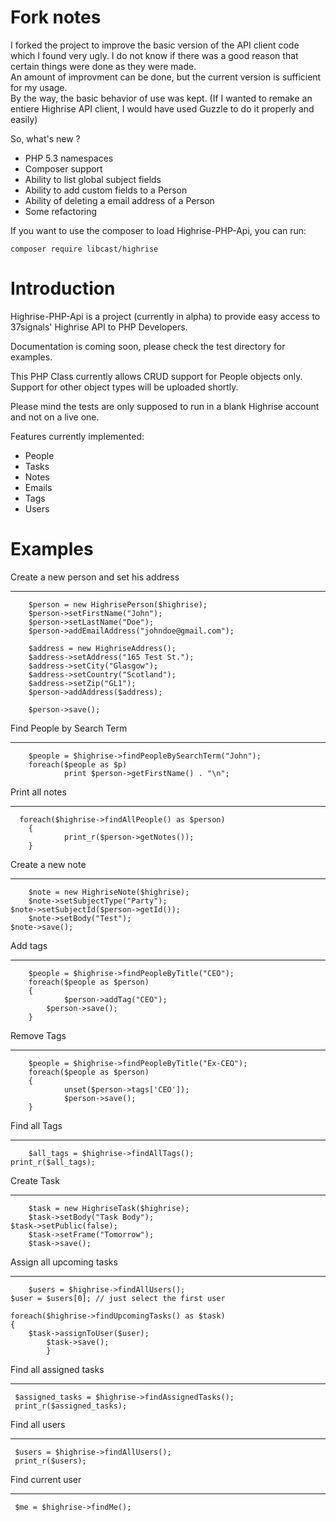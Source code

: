 Fork notes
==========
I forked the project to improve the basic version of the API client code which I found very ugly. I do not know if there was a good reason that certain things were done as they were made.     
An amount of improvment can be done, but the current version is sufficient for my usage.    
By the way, the basic behavior of use was kept. (If I wanted to remake an entiere Highrise API client, I would have used Guzzle to do it properly and easily)

So, what's new ?

* PHP 5.3 namespaces
* Composer support
* Ability to list global subject fields
* Ability to add custom fields to a Person
* Ability of deleting a email address of a Person
* Some refactoring


If you want to use the composer to load Highrise-PHP-Api, you can run:    

```
composer require libcast/highrise
```

Introduction
============

Highrise-PHP-Api is a project (currently in alpha) to provide easy access to 37signals' Highrise API to PHP Developers.

Documentation is coming soon, please check the test directory for examples.

This PHP Class currently allows CRUD support for People objects only. Support for other object types will be uploaded shortly.

Please mind the tests are only supposed to run in a blank Highrise account and not on a live one.

Features currently implemented:

* People
* Tasks
* Notes
* Emails
* Tags
* Users

Examples
========

Create a new person and set his address
------ - --- ------ --- --- --- -------

        $person = new HighrisePerson($highrise);
        $person->setFirstName("John");
        $person->setLastName("Doe");
        $person->addEmailAddress("johndoe@gmail.com");

        $address = new HighriseAddress();
        $address->setAddress("165 Test St.");
        $address->setCity("Glasgow");
        $address->setCountry("Scotland");
        $address->setZip("GL1");
        $person->addAddress($address);

        $person->save();

Find People by Search Term
---- ------ -- ------ ----

        $people = $highrise->findPeopleBySearchTerm("John");
        foreach($people as $p)
                print $person->getFirstName() . "\n";
Print all notes
----- --- -----

      foreach($highrise->findAllPeople() as $person)
        {
                print_r($person->getNotes());
        }

Create a new note
------ - --- ----

        $note = new HighriseNote($highrise);
        $note->setSubjectType("Party");
	$note->setSubjectId($person->getId());
        $note->setBody("Test");
	$note->save();


Add tags
--- ----

        $people = $highrise->findPeopleByTitle("CEO");
        foreach($people as $person)
        {
                $person->addTag("CEO");
			$person->save();
        }
Remove Tags
------ ----

        $people = $highrise->findPeopleByTitle("Ex-CEO");
        foreach($people as $person)
        {
                unset($person->tags['CEO']);
                $person->save();
        }

Find all Tags
---- --- ----

        $all_tags = $highrise->findAllTags();
	print_r($all_tags);

Create Task
------ ----

        $task = new HighriseTask($highrise);
        $task->setBody("Task Body");
	$task->setPublic(false);
        $task->setFrame("Tomorrow");
        $task->save();
Assign all upcoming tasks
------ --- -------- -----

        $users = $highrise->findAllUsers();
	$user = $users[0]; // just select the first user

	foreach($highrise->findUpcomingTasks() as $task)
	{
		$task->assignToUser($user);
			$task->save();
			}

Find all assigned tasks
---- --- -------- -----

     $assigned_tasks = $highrise->findAssignedTasks();
     print_r($assigned_tasks);

Find all users
---- --- -----

     $users = $highrise->findAllUsers();
     print_r($users);
Find current user
---- ------- ----

     $me = $highrise->findMe();
